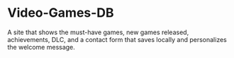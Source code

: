 # Video-Games-DB
A site that shows the must-have games, new games released, achievements, DLC, and a contact form that saves locally and personalizes the welcome message.
